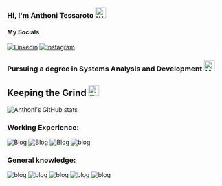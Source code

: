### Hi, I'm Anthoni Tessaroto <img src="https://raw.githubusercontent.com/Tarikul-Islam-Anik/Animated-Fluent-Emojis/master/Emojis/Hand%20gestures/Waving%20Hand%20Medium-Light%20Skin%20Tone.png" alt="Waving Hand Medium-Light Skin Tone" width="25" height="25" />

####    My Socials
[![Linkedin](https://img.shields.io/badge/LinkedIn-0077B5?style=for-the-badge&logo=linkedin&logoColor=white)](https://www.linkedin.com/in/anthoni-t/)
[![Instagram](https://img.shields.io/badge/Instagram-E4405F?style=for-the-badge&logo=instagram&logoColor=white)](https://www.instagram.com/anth.tssm/)


### Pursuing a degree in Systems Analysis and Development <img src="https://raw.githubusercontent.com/Tarikul-Islam-Anik/Animated-Fluent-Emojis/master/Emojis/People/Man%20Technologist.png" alt="Man Technologist" width="25" height="25" />
  

## Keeping the Grind <img src="https://raw.githubusercontent.com/Tarikul-Islam-Anik/Animated-Fluent-Emojis/master/Emojis/People/Person%20Running.png" alt="Person Running" width="25" height="25" />
![Anthoni's GitHub stats](https://github-readme-stats.vercel.app/api?username=Atessaroto&show_icons=true&theme=github_dark)


### Working Experience:
![Blog](https://img.shields.io/badge/HTML5-E34F26?style=for-the-badge&logo=html5&logoColor=white)
![Blog](https://img.shields.io/badge/CSS3-1572B6?style=for-the-badge&logo=css3&logoColor=white)
![Blog](https://img.shields.io/badge/JavaScript-F7DF1E?style=for-the-badge&logo=javascript&logoColor=black)
![blog](https://img.shields.io/badge/Oracle-F80000?style=for-the-badge&logo=oracle&logoColor=black)

### General knowledge:

![blog](https://img.shields.io/badge/C%23-239120?style=for-the-badge&logo=c-sharp&logoColor=white)
![blog](https://img.shields.io/badge/Node.js-43853D?style=for-the-badge&logo=node.js&logoColor=white)
![blog](https://img.shields.io/badge/Java-ED8B00?style=for-the-badge&logo=openjdk&logoColor=white)
![blog](https://img.shields.io/badge/PHP-777BB4?style=for-the-badge&logo=php&logoColor=white)
![blog](https://img.shields.io/badge/MySQL-00000F?style=for-the-badge&logo=mysql&logoColor=white)
